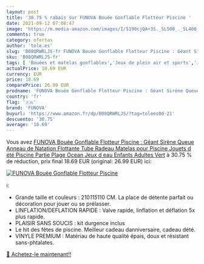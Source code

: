 ```yaml
---
layout: post
title: '30.75 % rabais sur FUNOVA Bouée Gonflable Flotteur Piscine '
date: 2021-09-12 07:08:47
image: 'https://m.media-amazon.com/images/I/5190cjQA+3S._SL500_._SL400_.jpg'
comments: true
category: ofertas
author: 'tole.es'
slug: 'B08QRWRLJS-fr FUNOVA Bouée Gonflable Flotteur Piscine : Géant Sirène...'
sku: 'B08QRWRLJS-fr'
tags: [ 'Bouées et matelas gonflables','Jeux de plein air et sports','Jeux deau et de plage','Jeux et Jouets','Jeux et jouets','funova', ]
actualPrice: 18.69 EUR
currency: EUR
price: 18.69
comparePrice: 26.99 EUR
prodname: 'FUNOVA Bouée Gonflable Flotteur Piscine : Géant Sirène Queue Anneau de Natation  Flottante Tube Radeau Matelas pour Piscine  Jouets d été Piscine Partie Plage Ocean Jeux d eau Enfants Adultes Vert'
country: 'fr'
flag: '🇫🇷'
brand: 'FUNOVA'
buyurl: 'https://www.amazon.fr/dp/B08QRWRLJS/?tag=tolees0d-21'
descuento: '30.75'
average: '18.69'
---
```


Vous avez [FUNOVA Bouée Gonflable Flotteur Piscine : Géant Sirène Queue Anneau de Natation  Flottante Tube Radeau Matelas pour Piscine  Jouets d été Piscine Partie Plage Ocean Jeux d eau Enfants Adultes Vert](https://www.amazon.fr/dp/B08QRWRLJS/?tag=tolees0d-21)  à  30.75 % de réduction, prix final  18.69 EUR (original: 26.99 EUR) ici:

[![FUNOVA Bouée Gonflable Flotteur Piscine ](https://m.media-amazon.com/images/I/5190cjQA+3S._SL500_._SL400_.jpg)](https://www.amazon.fr/dp/B08QRWRLJS/?tag=tolees0d-21)

ℹ️:

- Grande taille et couleurs : 210*115*110 CM. La place de détente parfait ou décoration pour jouer ou se prélasser.
- LINFLATION/DEFLATION RAPIDE : Valve rapide, linflation et déflation 5x plus rapide.
- PLAISIR SANS SOUCIS : kit durgence inclus
- Le hit des fêtes de piscine. Meilleur cadeau danniversaire, cadeau dété.
- VINYLE PREMIUM : Matériau de haute qualité épais, doux et résistant sans-phtalates.

[🛒 Achetez-le maintenant!!](https://www.amazon.fr/dp/B08QRWRLJS/?tag=tolees0d-21)
